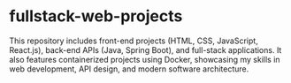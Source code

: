 # fullstack-web-projects
This repository includes front-end projects (HTML, CSS, JavaScript, React.js), back-end APIs (Java, Spring Boot), and full-stack applications. It also features containerized projects using Docker, showcasing my skills in web development, API design, and modern software architecture.
